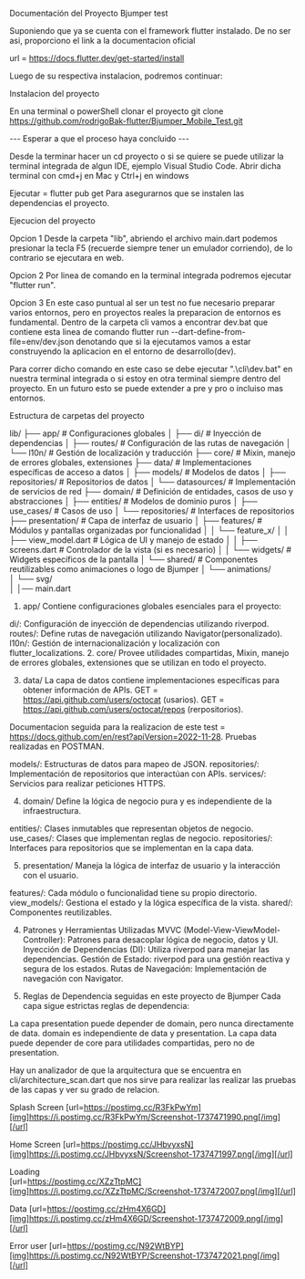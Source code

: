 Documentación del Proyecto Bjumper test

Suponiendo que ya se cuenta con el framework flutter instalado. De no ser asi, proporciono el link a la documentacion oficial 

url = https://docs.flutter.dev/get-started/install

Luego de su respectiva instalacion, podremos continuar:


Instalacion del proyecto

En una terminal o powerShell clonar el proyecto
git clone https://github.com/rodrigoBak-flutter/Bjumper_Mobile_Test.git

 ---  Esperar a que el proceso haya concluido  ---

Desde la terminar hacer un cd proyecto o si se quiere se puede utilizar la terminal integrada de algun IDE, ejemplo Visual Studio Code.
Abrir dicha terminal con cmd+j en Mac y Ctrl+j en windows

Ejecutar = flutter pub get 
Para asegurarnos que se instalen las dependencias el proyecto.

Ejecucion del proyecto

Opcion 1
Desde la carpeta "lib", abriendo el archivo main.dart podemos presionar la tecla F5 (recuerde siempre tener un emulador corriendo), de lo contrario se ejecutara en web.

Opcion 2
Por linea de comando en la terminal integrada podremos ejecutar "flutter run".

Opcion 3
En este caso puntual al ser un test no fue necesario preparar varios entornos, pero en proyectos reales la preparacion de entornos es fundamental.
Dentro de la carpeta cli vamos a encontrar dev.bat que contiene esta linea de comando flutter run --dart-define-from-file=env/dev.json denotando que si la ejecutamos vamos a estar construyendo la aplicacion en el entorno de desarrollo(dev).
 
Para correr dicho comando en este caso se debe ejecutar ".\cli\dev.bat" en nuestra terminal integrada o si estoy en otra terminal siempre dentro del proyecto.
En un futuro esto se puede extender a pre y pro o incluiso mas entornos.


Estructura de carpetas del proyecto

lib/
├── app/                        # Configuraciones globales
│   ├── di/                     # Inyección de dependencias
│   ├── routes/                 # Configuración de las rutas de navegación
│   └── l10n/                   # Gestión de localización y traducción
├── core/                       # Mixin, manejo de errores globales, extensiones
├── data/                       # Implementaciones específicas de acceso a datos
│   ├── models/                 # Modelos de datos
│   ├── repositories/           # Repositorios de datos
│   └── datasources/            # Implementación de servicios de red
├── domain/                     # Definición de entidades, casos de uso y abstracciones
│   ├── entities/               # Modelos de dominio puros
│   ├── use_cases/              # Casos de uso
│   └── repositories/           # Interfaces de repositorios
├── presentation/               # Capa de interfaz de usuario
│   ├── features/               # Módulos y pantallas organizadas por funcionalidad
│   │   └── feature_x/
│   │       ├── view_model.dart # Lógica de UI y manejo de estado
│   │       ├── screens.dart    # Controlador de la vista (si es necesario)
│   │       └── widgets/        # Widgets específicos de la pantalla
│   └── shared/                 # Componentes reutilizables como animaciones o logo de Bjumper
│           └── animations/        
│           └── svg/         
│
│── main.dart



1. app/
Contiene configuraciones globales esenciales para el proyecto:

di/: Configuración de inyección de dependencias utilizando riverpod.
routes/: Define rutas de navegación utilizando Navigator(personalizado).
l10n/: Gestión de internacionalización y localización con flutter_localizations.
2. core/
Provee utilidades compartidas, Mixin, manejo de errores globales, extensiones que se utilizan en todo el proyecto.

3. data/
La capa de datos contiene implementaciones específicas para obtener información de APIs.
GET = https://api.github.com/users/octocat (usarios).
GET = https://api.github.com/users/octocat/repos (rerpositorios).  

Documentacion seguida para la realizacion de este test = https://docs.github.com/en/rest?apiVersion=2022-11-28.
Pruebas realizadas en POSTMAN.

models/: Estructuras de datos para mapeo de JSON.
repositories/: Implementación de repositorios que interactúan con APIs.
services/: Servicios para realizar peticiones HTTPS.

4. domain/
Define la lógica de negocio pura y es independiente de la infraestructura.

entities/: Clases inmutables que representan objetos de negocio.
use_cases/: Clases que implementan reglas de negocio.
repositories/: Interfaces para repositorios que se implementan en la capa data.

5. presentation/
Maneja la lógica de interfaz de usuario y la interacción con el usuario.

features/: Cada módulo o funcionalidad tiene su propio directorio.
view_models/: Gestiona el estado y la lógica específica de la vista.
shared/: Componentes reutilizables.

4. Patrones y Herramientas Utilizadas
MVVC (Model-View-ViewModel-Controller): Patrones para desacoplar lógica de negocio, datos y UI.
Inyección de Dependencias (DI): Utiliza riverpod para manejar las dependencias.
Gestión de Estado: riverpod para una gestión reactiva y segura de los estados.
Rutas de Navegación: Implementación de navegación con Navigator.

5. Reglas de Dependencia seguidas en este proyecto de Bjumper
Cada capa sigue estrictas reglas de dependencia:

La capa presentation puede depender de domain, pero nunca directamente de data.
domain es independiente de data y presentation.
La capa data puede depender de core para utilidades compartidas, pero no de presentation.

Hay un analizador de que la arquitectura que se encuentra en cli/architecture_scan.dart que nos sirve para realizar las realizar las pruebas de las capas y ver su grado de relacion.




Splash Screen
[url=https://postimg.cc/R3FkPwYm][img]https://i.postimg.cc/R3FkPwYm/Screenshot-1737471990.png[/img][/url]


Home Screen
[url=https://postimg.cc/JHbvyxsN][img]https://i.postimg.cc/JHbvyxsN/Screenshot-1737471997.png[/img][/url]

Loading  
[url=https://postimg.cc/XZzTtpMC][img]https://i.postimg.cc/XZzTtpMC/Screenshot-1737472007.png[/img][/url]

Data
[url=https://postimg.cc/zHm4X6GD][img]https://i.postimg.cc/zHm4X6GD/Screenshot-1737472009.png[/img][/url]

Error user
[url=https://postimg.cc/N92WtBYP][img]https://i.postimg.cc/N92WtBYP/Screenshot-1737472021.png[/img][/url]


